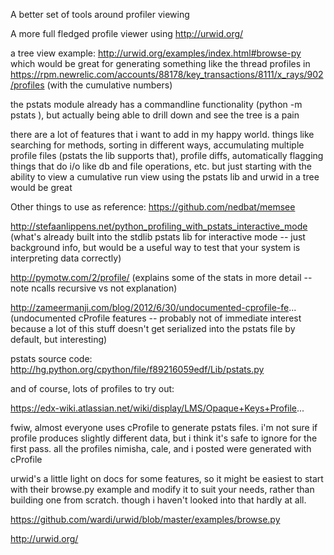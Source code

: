 A better set of tools around profiler viewing

A more full fledged profile viewer using http://urwid.org/

a tree view example:
http://urwid.org/examples/index.html#browse-py
which would be great for generating something like the thread profiles in https://rpm.newrelic.com/accounts/88178/key_transactions/8111/x_rays/902/profiles
(with the cumulative numbers)

the pstats module already has a commandline functionality (python -m pstats <profile file>), but actually being able to drill down and see the tree is a pain

there are a lot of features that i want to add in my happy world. things like searching for methods, sorting in different ways, accumulating multiple profile files (pstats the lib supports that), profile diffs, automatically flagging things that do i/o like db and file operations, etc.
but just starting with the ability to view a cumulative run view using the pstats lib and urwid in a tree 
would be great

Other things to use as reference: https://github.com/nedbat/memsee

http://stefaanlippens.net/python_profiling_with_pstats_interactive_mode (what's already built into the stdlib pstats lib for interactive mode -- just background info, but would be a useful way to test that your system is interpreting data correctly)

http://pymotw.com/2/profile/ (explains some of the stats in more detail -- note ncalls recursive vs not explanation)

http://zameermanji.com/blog/2012/6/30/undocumented-cprofile-fe... (undocumented cProfile features -- probably not of immediate interest because a lot of this stuff doesn't get serialized into the pstats file by default, but interesting)

pstats source code: http://hg.python.org/cpython/file/f89216059edf/Lib/pstats.py

and of course, lots of profiles to try out:

https://edx-wiki.atlassian.net/wiki/display/LMS/Opaque+Keys+Profile...

fwiw, almost everyone uses cProfile to generate pstats files. i'm not sure if profile produces slightly different data, but i think it's safe to ignore for the first pass. all the profiles nimisha, cale, and i posted were generated with cProfile

urwid's a little light on docs for some features, so it might be easiest to start with their browse.py example and modify it to suit your needs, rather than building one from scratch. though i haven't looked into that hardly at all.

https://github.com/wardi/urwid/blob/master/examples/browse.py

http://urwid.org/